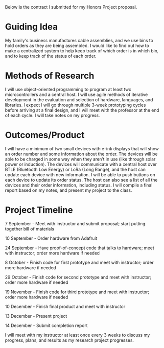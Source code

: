 Below is the contract I submitted for my Honors Project proposal.

# Guiding Idea

My family's business manufactures cable assemblies, and we use bins to hold orders as they are being assembled. I would like to find out how to make a centralized system to help keep track of which order is in which bin, and to keep track of the status of each order.

# Methods of Research

I will use object-oriented programming to program at least two microcontrollers and a central host. I will use agile methods of iterative development in the evaluation and selection of hardware, languages, and libraries. I expect I will go through multiple 3-week prototyping cycles before arriving at a final design, and I will meet with the professor at the end of each cycle. I will take notes on my progress.

# Outcomes/Product

I will have a minimum of two small devices with e-ink displays that will show an order number and some information about the order. The devices will be able to be charged in some way when they aren’t in use (like through solar power or induction). The devices will communicate with a central host over BTLE (Bluetooth Low Energy) or LoRa (Long Range), and the host can update each device with new information. I will be able to push buttons on each device to update its order status. The host can also see a list of all the devices and their order information, including status. I will compile a final report based on my notes, and present my project to the class.

# Project Timeline

7 September - Meet with instructor and submit proposal; start putting together bill of materials

10 September - Order hardware from Adafruit

24 September - Have proof-of-concept code that talks to hardware; meet with instructor; order more hardware if needed

8 October - Finish code for first prototype and meet with instructor; order more hardware if needed

29 October - Finish code for second prototype and meet with instructor; order more hardware if needed

19 November - Finish code for third prototype and meet with instructor; order more hardware if needed

10 December - Finish final product and meet with instructor

13 December - Present project

14 December - Submit completion report

I will meet with my instructor at least once every 3 weeks to discuss my progress, plans, and results as my research project progresses.
